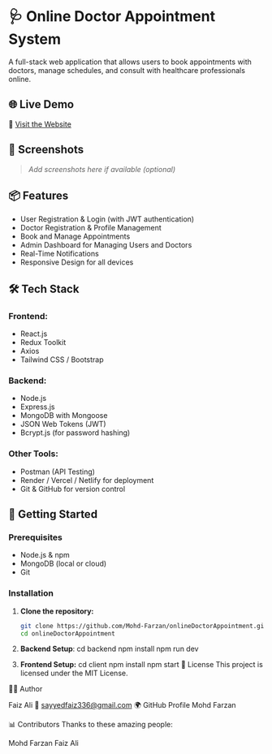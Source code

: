 # 🩺 Online Doctor Appointment System

A full-stack web application that allows users to book appointments with doctors, manage schedules, and consult with healthcare professionals online.

## 🌐 Live Demo

🔗 [Visit the Website](pc-pulsecare.netlify.app)

## 📸 Screenshots

> _Add screenshots here if available (optional)_

## 📦 Features

- User Registration & Login (with JWT authentication)
- Doctor Registration & Profile Management
- Book and Manage Appointments
- Admin Dashboard for Managing Users and Doctors
- Real-Time Notifications
- Responsive Design for all devices

## 🛠️ Tech Stack

### Frontend:
- React.js
- Redux Toolkit
- Axios
- Tailwind CSS / Bootstrap

### Backend:
- Node.js
- Express.js
- MongoDB with Mongoose
- JSON Web Tokens (JWT)
- Bcrypt.js (for password hashing)

### Other Tools:
- Postman (API Testing)
- Render / Vercel / Netlify for deployment
- Git & GitHub for version control

## 🚀 Getting Started

### Prerequisites

- Node.js & npm
- MongoDB (local or cloud)
- Git

### Installation

1. **Clone the repository:**

   ```bash
   git clone https://github.com/Mohd-Farzan/onlineDoctorAppointment.git
   cd onlineDoctorAppointment
2. **Backend Setup**:
   cd backend
   npm install
   npm run dev
3. **Frontend Setup:**
   cd client
   npm install
   npm start
📄 License
This project is licensed under the MIT License.

👨‍💻 Author

Faiz Ali
📧 sayyedfaiz336@gmail.com
🌍 GitHub Profile
Mohd Farzan 




  📊 Contributors
Thanks to these amazing people:

Mohd Farzan 
Faiz Ali  
